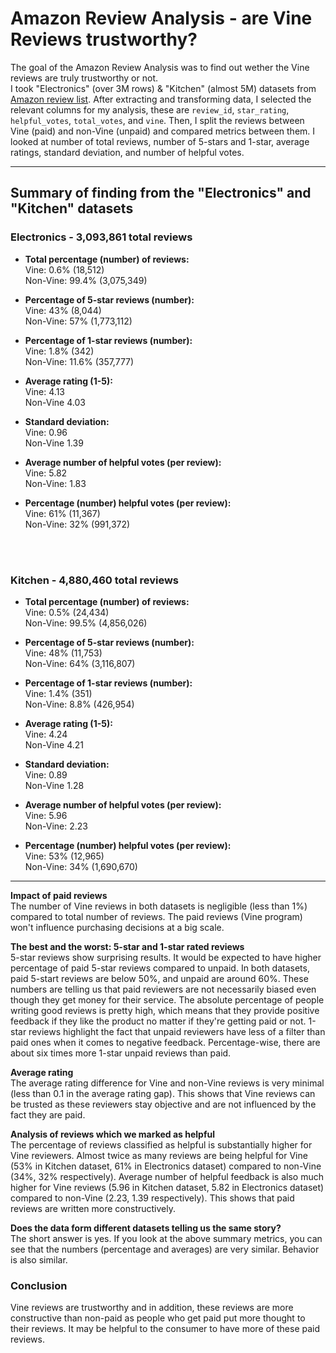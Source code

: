# Amazon Review Analysis - are Vine Reviews trustworthy?

The goal of the Amazon Review Analysis was to find out wether the Vine reviews are truly trustworthy or not. <br>
I took "Electronics" (over 3M rows) & "Kitchen" (almost 5M) datasets from [Amazon review list](https://s3.amazonaws.com/amazon-reviews-pds/tsv/index.txt). After extracting and transforming data, I selected the relevant columns for my analysis, these are `review_id`, `star_rating`, `helpful_votes`, `total_votes`, and `vine`. Then, I split the reviews between Vine (paid) and non-Vine (unpaid) and compared metrics between them. I looked at number of total reviews, number of 5-stars and 1-star, average ratings, standard deviation, and number of helpful votes. <br>

---

## Summary of finding from the "Electronics" and "Kitchen" datasets <br>

### Electronics - 3,093,861 total reviews <br>

* **Total percentage (number) of reviews:** <br>
Vine:           0.6% (18,512) <br>
Non-Vine:       99.4% (3,075,349) <br>

* **Percentage of 5-star reviews (number):**    
Vine:           43% (8,044)<br>
Non-Vine:       57% (1,773,112)<br>

* **Percentage of 1-star reviews (number):**    
Vine:           1.8% (342)<br>
Non-Vine:       11.6% (357,777) <br>

* **Average rating (1-5):** <br>
Vine:           4.13 <br>
Non-Vine        4.03 <br>

* **Standard deviation:** <br>
Vine:           0.96 <br>
Non-Vine        1.39 <br>

* **Average number of helpful votes (per review):** <br>
Vine:           5.82 <br>
Non-Vine:       1.83 <br>

* **Percentage (number) helpful votes (per review):** <br>
Vine:           61% (11,367) <br>
Non-Vine:       32% (991,372) <br>
<br>
<br>

### Kitchen - 4,880,460 total reviews <br>

* **Total percentage (number) of reviews:** <br>
Vine:           0.5% (24,434) <br>
Non-Vine:       99.5% (4,856,026) <br>

* **Percentage of 5-star reviews (number):**   
Vine:           48% (11,753) <br>
Non-Vine:       64% (3,116,807) <br>

* **Percentage of 1-star reviews (number):**   
Vine:           1.4% (351)<br>
Non-Vine:       8.8% (426,954) <br>

* **Average rating (1-5):** <br>
Vine:           4.24<br>
Non-Vine        4.21 <br>

* **Standard deviation:** <br>
Vine:           0.89<br>
Non-Vine        1.28 <br>

* **Average number of helpful votes (per review):** <br>
Vine:           5.96<br>
Non-Vine:       2.23 <br>

* **Percentage (number) helpful votes (per review):** <br>
Vine:           53% (12,965)<br>
Non-Vine:       34% (1,690,670) <br>

---

**Impact of paid reviews** <br>
The number of Vine reviews in both datasets is negligible (less than 1%) compared to total number of reviews. The paid reviews (Vine program) won't influence purchasing decisions at a big scale.  <br>

**The best and the worst: 5-star and 1-star rated reviews** <br>
5-star reviews show surprising results. It would be expected to have higher percentage of paid 5-star reviews compared to unpaid. In both datasets, paid 5-start reviews are below 50%, and unpaid are around 60%. These numbers are telling us that paid reviewers are not necessarily biased even though they get money for their service. The absolute percentage of people writing good reviews is pretty high, which means that they provide positive feedback if they like the product no matter if they're getting paid or not.
1-star reviews highlight the fact that unpaid reviewers have less of a filter than paid ones when it comes to negative feedback. Percentage-wise, there are about six times more 1-star unpaid reviews than paid. <br>

**Average rating** <br>
The average rating difference for Vine and non-Vine reviews is very minimal (less than 0.1 in the average rating gap). This shows that Vine reviews can be trusted as these reviewers stay objective and are not influenced by the fact they are paid. <br>

**Analysis of reviews which we marked as helpful** <br>
The percentage of reviews classified as helpful is substantially higher for Vine reviewers. Almost twice as many reviews are being helpful for Vine (53% in Kitchen dataset, 61% in Electronics dataset) compared to non-Vine (34%, 32% respectively). Average number of helpful feedback is also much higher for Vine reviews (5.96 in Kitchen dataset, 5.82 in Electronics dataset) compared to non-Vine (2.23, 1.39 respectively). This shows that paid reviews are written more constructively. <br>

**Does the data form different datasets telling us the same story?** <br>
The short answer is yes. If you look at the above summary metrics, you can see that the numbers (percentage and averages) are very similar. Behavior is also similar. <br>

### Conclusion <br>
Vine reviews are trustworthy and in addition, these reviews are more constructive than non-paid as people who get paid put more thought to their reviews. It may be helpful to the consumer to have more of these paid reviews.